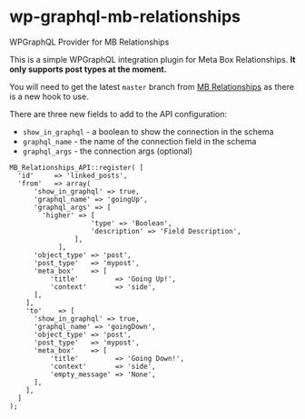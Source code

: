 # wp-graphql-mb-relationships
WPGraphQL Provider for MB Relationships

This is a simple WPGraphQL integration plugin for Meta Box Relationships. **It only supports post types at the moment.**

You will need to get the latest `master` branch from [MB Relationships](https://github.com/wpmetabox/mb-relationships) as there is a new hook to use.

There are three new fields to add to the API configuration:
 - `show_in_graphql` - a boolean to show the connection in the schema
 - `graphql_name` - the name of the connection field in the schema
 - `graphql_args` - the connection args (optional)

```
MB_Relationships_API::register( [ 
  'id'     => 'linked_posts', 
  'from'   => array(
      'show_in_graphql' => true,
      'graphql_name' => 'goingUp',
      'graphql_args' => [
        'higher' => [
					'type' => 'Boolean',
					'description' => 'Field Description',
				],
			],
      'object_type' => 'post', 
      'post_type'   => 'mypost', 
      'meta_box'    => [
          'title'         => 'Going Up!', 
          'context'       => 'side', 
      ],
    ], 
    'to'    => [
      'show_in_graphql' => true,
      'graphql_name' => 'goingDown',
      'object_type' => 'post', 
      'post_type'   => 'mypost', 
      'meta_box'    => [
          'title'         => 'Going Down!', 
          'context'       => 'side', 
          'empty_message' => 'None', 
      ], 
    ], 
  ]
); 
```
